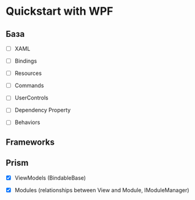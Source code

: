 # Quickstart with WPF

## База

- [ ] XAML

- [ ] Bindings

- [ ] Resources

- [ ] Commands

- [ ] UserControls

- [ ] Dependency Property

- [ ] Behaviors

## Frameworks

## Prism

- [x] ViewModels (BindableBase)

- [x] Modules (relationships between View and Module, IModuleManager)


